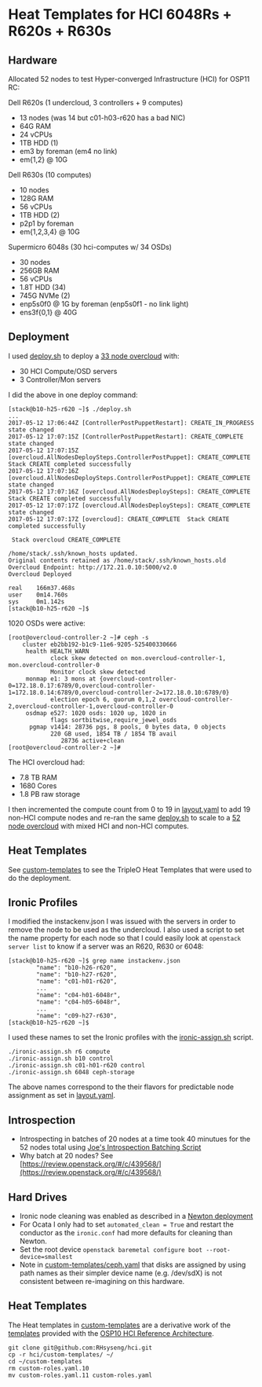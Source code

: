 # Heat Templates for HCI 6048Rs + R620s + R630s 

## Hardware 

Allocated 52 nodes to test Hyper-converged Infrastructure (HCI) for
OSP11 RC: 

Dell R620s (1 undercloud, 3 controllers + 9 computes)
- 13 nodes (was 14 but c01-h03-r620 has a bad NIC)
- 64G RAM
- 24 vCPUs
- 1TB HDD (1)
- em3 by foreman (em4 no link)
- em{1,2} @ 10G

Dell R630s (10 computes)
- 10 nodes
- 128G RAM
- 56 vCPUs
- 1TB HDD (2)
- p2p1 by foreman 
- em{1,2,3,4} @ 10G 

Supermicro 6048s (30 hci-computes w/ 34 OSDs)
- 30 nodes
- 256GB RAM 
- 56 vCPUs
- 1.8T HDD (34)
- 745G NVMe (2)
- enp5s0f0 @ 1G by foreman (enp5s0f1 - no link light)
- ens3f{0,1} @ 40G

## Deployment

I used [deploy.sh](deploy.sh) to deploy a [33 node overcloud](33nodes.txt) with:

- 30 HCI Compute/OSD servers
- 3 Controller/Mon servers

I did the above in one deploy command: 

```
[stack@b10-h25-r620 ~]$ ./deploy.sh
...
2017-05-12 17:06:44Z [ControllerPostPuppetRestart]: CREATE_IN_PROGRESS  state changed
2017-05-12 17:07:15Z [ControllerPostPuppetRestart]: CREATE_COMPLETE  state changed
2017-05-12 17:07:15Z [overcloud.AllNodesDeploySteps.ControllerPostPuppet]: CREATE_COMPLETE  Stack CREATE completed successfully
2017-05-12 17:07:16Z [overcloud.AllNodesDeploySteps.ControllerPostPuppet]: CREATE_COMPLETE  state changed
2017-05-12 17:07:16Z [overcloud.AllNodesDeploySteps]: CREATE_COMPLETE  Stack CREATE completed successfully
2017-05-12 17:07:17Z [overcloud.AllNodesDeploySteps]: CREATE_COMPLETE  state changed
2017-05-12 17:07:17Z [overcloud]: CREATE_COMPLETE  Stack CREATE completed successfully

 Stack overcloud CREATE_COMPLETE 

/home/stack/.ssh/known_hosts updated.
Original contents retained as /home/stack/.ssh/known_hosts.old
Overcloud Endpoint: http://172.21.0.10:5000/v2.0
Overcloud Deployed

real    166m37.468s
user    0m14.760s
sys     0m1.142s
[stack@b10-h25-r620 ~]$ 
```

1020 OSDs were active:

```
[root@overcloud-controller-2 ~]# ceph -s
    cluster eb2bb192-b1c9-11e6-9205-525400330666
     health HEALTH_WARN
            clock skew detected on mon.overcloud-controller-1, mon.overcloud-controller-0
            Monitor clock skew detected 
     monmap e1: 3 mons at {overcloud-controller-0=172.18.0.17:6789/0,overcloud-controller-1=172.18.0.14:6789/0,overcloud-controller-2=172.18.0.10:6789/0}
            election epoch 6, quorum 0,1,2 overcloud-controller-2,overcloud-controller-1,overcloud-controller-0
     osdmap e527: 1020 osds: 1020 up, 1020 in
            flags sortbitwise,require_jewel_osds
      pgmap v1414: 28736 pgs, 8 pools, 0 bytes data, 0 objects
            220 GB used, 1854 TB / 1854 TB avail
               28736 active+clean
[root@overcloud-controller-2 ~]# 
```

The HCI overcloud had:

- 7.8 TB RAM 
- 1680 Cores
- 1.8 PB raw storage

I then incremented the compute count from 0 to 19
in [layout.yaml](custom-templates/layout.yaml) to add 19 non-HCI
compute nodes and re-ran the same [deploy.sh](deploy.sh) to scale 
to a [52 node overcloud](52nodes.txt) with mixed HCI and non-HCI
computes. 

## Heat Templates

See [custom-templates](custom-templates) to see the TripleO Heat
Templates that were used to do the deployment. 

## Ironic Profiles

I modified the instackenv.json I was issued with the servers in order
to remove the node to be used as the undercloud. I also used a script 
to set the name property for each node so that I could easily look at 
`openstack server list` to know if a server was an R620, R630 or 6048:

```
[stack@b10-h25-r620 ~]$ grep name instackenv.json 
	    "name": "b10-h26-r620",
	    "name": "b10-h27-r620",
	    "name": "c01-h01-r620",
		...
	    "name": "c04-h01-6048r",
	    "name": "c04-h05-6048r",
		...
	    "name": "c09-h27-r630",
[stack@b10-h25-r620 ~]$ 
```

I used these names to set the Ironic profiles with the 
[ironic-assign.sh](ironic-assign.sh) script. 

```
./ironic-assign.sh r6 compute
./ironic-assign.sh b10 control
./ironic-assign.sh c01-h01-r620 control
./ironic-assign.sh 6048 ceph-storage
```

The above names correspond to the their flavors for predictable node
assignment as set in [layout.yaml](custom-templates/layout.yaml). 

## Introspection

- Introspecting in batches of 20 nodes at a time took 40 minutues for the 52 nodes total using [Joe's Introspection Batching Script](https://gist.githubusercontent.com/jtaleric/59a36b959796d33ea507/raw/fab0c0e1e20376fb60fffd39e01539b339e4c440/scale-introspect.sh) 
- Why batch at 20 nodes? See [https://review.openstack.org/#/c/439568/](https://review.openstack.org/#/c/439568/)

## Hard Drives

- Ironic node cleaning was enabled as described in a [Newton deployment](https://github.com/redhat-performance/openstack-templates/tree/master/RDU-Scale/Newton/R730xdHciDpdk)
- For Ocata I only had to set `automated_clean = True` and restart the conductor as the `ironic.conf` had more defaults for cleaning than Newton.
- Set the root device `openstack baremetal configure boot --root-device=smallest`
- Note in [custom-templates/ceph.yaml](custom-templates/ceph.yaml) that disks are assigned by using path names as their simpler device name (e.g. /dev/sdX) is not consistent between re-imagining on this hardware.


## Heat Templates

The Heat templates in [custom-templates](custom-templates/) are a derivative work of the [templates](https://github.com/RHsyseng/hci) provided with the [OSP10 HCI Reference Architecture](https://access.redhat.com/documentation/en-us/reference_architectures/2017/html/hyper-converged_red_hat_openstack_platform_10_and_red_hat_ceph_storage_2/).

```
git clone git@github.com:RHsyseng/hci.git
cp -r hci/custom-templates/ ~/
cd ~/custom-templates
rm custom-roles.yaml.10 
mv custom-roles.yaml.11 custom-roles.yaml
```


